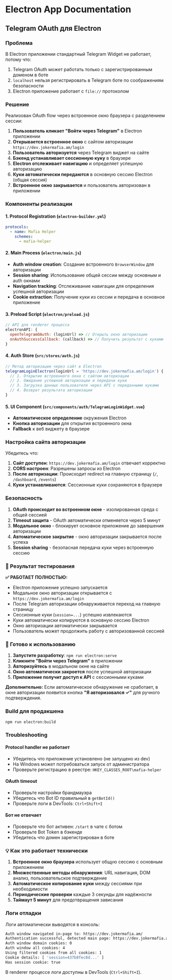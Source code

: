 # Electron App Documentation

## Telegram OAuth для Electron

### Проблема

В Electron приложении стандартный Telegram Widget не работает, потому что:
1. Telegram OAuth может работать только с зарегистрированным доменом в боте
2. `localhost` нельзя регистрировать в Telegram боте по соображениям безопасности
3. Electron приложение работает с `file://` протоколом

### Решение

Реализован OAuth flow через встроенное окно браузера с разделением сессии:

1. **Пользователь кликает "Войти через Telegram"** в Electron приложении
2. **Открывается встроенное окно** с сайтом авторизации `https://dev.jokermafia.am/login`
3. **Пользователь авторизуется** через Telegram виджет на сайте
4. **Бэкенд устанавливает сессионную куку** в браузере
5. **Electron отслеживает навигацию** и определяет успешную авторизацию
6. **Куки автоматически передаются** в основную сессию Electron (общая сессия)
7. **Встроенное окно закрывается** и пользователь авторизован в приложении

### Компоненты реализации

#### 1. Protocol Registration (`electron-builder.yml`)
```yaml
protocols:
  - name: Mafia Helper
    schemes:
      - mafia-helper
```

#### 2. Main Process (`electron/main.js`)
- **Auth window creation**: Создание встроенного `BrowserWindow` для авторизации
- **Session sharing**: Использование общей сессии между основным и auth окнами
- **Navigation tracking**: Отслеживание навигации для определения успешной авторизации
- **Cookie extraction**: Получение куки из сессии и передача в основное приложение

#### 3. Preload Script (`electron/preload.js`)
```javascript
// API для renderer процесса
electronAPI: {
  openTelegramOAuth: (loginUrl) => // Открыть окно авторизации
  onAuthSuccessCallback: (callback) => // Получить результат с куками
}
```

#### 4. Auth Store (`src/stores/auth.js`)
```javascript
// Метод авторизации через сайт в Electron
telegramLoginElectron(loginUrl = 'https://dev.jokermafia.am/login') {
  // 1. Открытие встроенного окна с сайтом авторизации
  // 2. Ожидание успешной авторизации и передачи куки
  // 3. Загрузка данных пользователя через API с переданными куками
  // 4. Возврат результата авторизации
}
```

#### 5. UI Component (`src/components/auth/TelegramLoginWidget.vue`)
- **Автоматическое определение** окружения Electron
- **Кнопка авторизации** для открытия встроенного окна
- **Fallback** к веб виджету в браузере

### Настройка сайта авторизации

Убедитесь что:

1. **Сайт доступен**: `https://dev.jokermafia.am/login` отвечает корректно
2. **CORS настроен**: Разрешены запросы из Electron
3. **После авторизации**: Происходит redirect на главную страницу (`/`, `/dashboard`, `/events`)
4. **Куки устанавливаются**: Сессионные куки сохраняются в браузере

### Безопасность

1. **OAuth происходит во встроенном окне** - изолированная среда с общей сессией
2. **Timeout защита** - OAuth автоматически отменяется через 5 минут
3. **Модальное окно** - блокирует основное приложение до завершения авторизации
4. **Автоматическое закрытие** - окно авторизации закрывается после успеха
5. **Session sharing** - безопасная передача куки через встроенную сессию

### 🎯 Результат тестирования

**✅ РАБОТАЕТ ПОЛНОСТЬЮ:**
- Electron приложение успешно запускается
- Модальное окно авторизации открывается с `https://dev.jokermafia.am/login`
- После Telegram авторизации обнаруживается переход на главную страницу
- Сессионные куки (`session=...`) успешно извлекаются
- Куки автоматически копируются в основную сессию Electron
- Окно авторизации автоматически закрывается
- Пользователь может продолжить работу с авторизованной сессией

### 🚀 Готово к использованию

1. **Запустите разработку**: `npm run electron:serve`
2. **Кликните "Войти через Telegram"** в приложении
3. **Авторизуйтесь** в модальном окне на сайте
4. **Окно автоматически закроется** после успешной авторизации
5. **Приложение получит доступ к API** с сессионными куками

**Дополнительно:** Если автоматическое обнаружение не сработает, в окне авторизации появится кнопка **"Я авторизовался ✓"** для ручного подтверждения.

### Build для продакшена

```bash
npm run electron:build
```

### Troubleshooting

#### Protocol handler не работает
- Убедитесь что приложение установлено (не запущено из dev)
- На Windows может потребоваться запуск от администратора
- Проверьте регистрацию в реестре: `HKEY_CLASSES_ROOT\mafia-helper`

#### OAuth timeout
- Проверьте настройки брандмауэра
- Убедитесь что Bot ID правильный в `getBotId()`
- Проверьте логи в DevTools: `Ctrl+Shift+I`

#### Бот не отвечает
- Проверьте что бот активен: `/start` в чате с ботом
- Проверьте Bot Token в бэкенде
- Убедитесь что домен зарегистрирован в боте

### 💡 Как это работает технически

1. **Встроенное окно браузера** использует общую сессию с основным приложением
2. **Множественные методы обнаружения**: URL навигация, DOM анализ, пользовательское подтверждение  
3. **Автоматическое копирование куки** между сессиями при необходимости
4. **Периодические проверки** каждые 3 секунды для надёжности
5. **Таймаут 5 минут** для предотвращения зависания

### Логи отладки

Логи автоматически выводятся в консоль:
```bash
Auth window navigated in-page to: https://dev.jokermafia.am/
Authentication successful, detected main page: https://dev.jokermafia.am/
Auth window domain cookies: 0
Auth window all cookies: 4  
Using filtered cookies from all cookies: 1
Cookie details: [ 'session=437b8fec8d...' ]
Has session cookie: true
```

В renderer процессе логи доступны в DevTools (`Ctrl+Shift+I`).